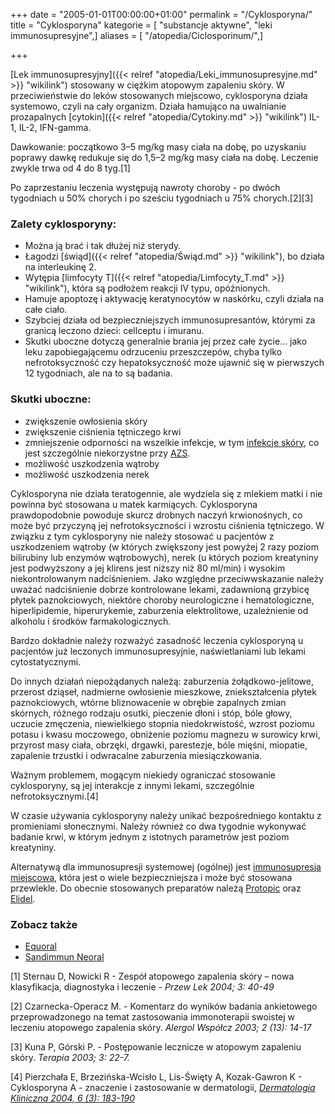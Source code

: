 +++
date = "2005-01-01T00:00:00+01:00"
permalink = "/Cyklosporyna/"
title = "Cyklosporyna"
kategorie = [ "substancje aktywne", "leki immunosupresyjne",]
aliases = [ "/atopedia/Ciclosporinum/",]

+++

[Lek immunosupresyjny]({{< relref "atopedia/Leki_immunosupresyjne.md" >}} "wikilink") stosowany w ciężkim atopowym zapaleniu skóry. W przeciwieństwie do leków stosowanych miejscowo, cyklosporyna działa systemowo, czyli na cały organizm. Działa hamująco na uwalnianie prozapalnych [cytokin]({{< relref "atopedia/Cytokiny.md" >}} "wikilink") IL-1, IL-2, IFN-gamma.

Dawkowanie: początkowo 3–5 mg/kg masy ciała na dobę, po uzyskaniu poprawy dawkę redukuje się do 1,5–2 mg/kg masy ciała na dobę. Leczenie zwykle trwa od 4 do 8 tyg.[1]

Po zaprzestaniu leczenia występują nawroty choroby - po dwóch tygodniach u 50% chorych i po sześciu tygodniach u 75% chorych.[2][3]

### Zalety cyklosporyny:

-   Można ją brać i tak dłużej niż sterydy.
-   Łagodzi [świąd]({{< relref "atopedia/Świąd.md" >}} "wikilink"), bo działa na interleukinę 2.
-   Wytępia [limfocyty T]({{< relref "atopedia/Limfocyty_T.md" >}} "wikilink"), która są podłożem reakcji IV typu, opóźnionych.
-   Hamuje apoptozę i aktywację keratynocytów w naskórku, czyli działa na całe ciało.
-   Szybciej działa od bezpieczniejszych immunosupresantów, którymi za granicą leczono dzieci: cellceptu i imuranu.
-   Skutki uboczne dotyczą generalnie brania jej przez całe życie... jako leku zapobiegającemu odrzuceniu przeszczepów, chyba tylko nefrotoksyczność czy hepatoksyczność może ujawnić się w pierwszych 12 tygodniach, ale na to są badania.

### Skutki uboczne:

-   zwiększenie owłosienia skóry
-   zwiększenie ciśnienia tętniczego krwi
-   zmniejszenie odporności na wszelkie infekcje, w tym [infekcje skóry](/atopedia/Infekcja_skóry "wikilink"), co jest szczególnie niekorzystne przy [AZS](/atopedia/Atopowe_zapalenie_skóry "wikilink").
-   możliwość uszkodzenia wątroby
-   możliwość uszkodzenia nerek

Cyklosporyna nie działa teratogennie, ale wydziela się z mlekiem matki i nie powinna być stosowana u matek karmiących. Cyklosporyna prawdopodobnie powoduje skurcz drobnych naczyń krwionośnych, co może być przyczyną jej nefrotoksyczności i wzrostu ciśnienia tętniczego. W związku z tym cyklosporyny nie należy stosować u pacjentów z uszkodzeniem wątroby (w których zwiększony jest powyżej 2 razy poziom bilirubiny lub enzymów wątrobowych), nerek (u których poziom kreatyniny jest podwyższony a jej klirens jest niższy niż 80 ml/min) i wysokim niekontrolowanym nadciśnieniem. Jako względne przeciwwskazanie należy uważać nadciśnienie dobrze kontrolowane lekami, zadawnioną grzybicę płytek paznokciowych, niektóre choroby neurologiczne i hematologiczne, hiperlipidemie, hiperurykemie, zaburzenia elektrolitowe, uzależnienie od alkoholu i środków farmakologicznych.

Bardzo dokładnie należy rozważyć zasadność leczenia cyklosporyną u pacjentów już leczonych immunosupresyjnie, naświetlaniami lub lekami cytostatycznymi.

Do innych działań niepożądanych należą: zaburzenia żołądkowo-jelitowe, przerost dziąseł, nadmierne owłosienie mieszkowe, zniekształcenia płytek paznokciowych, wtórne bliznowacenie w obrębie zapalnych zmian skórnych, różnego rodzaju osutki, pieczenie dłoni i stóp, bóle głowy, uczucie zmęczenia, niewielkiego stopnia niedokrwistość, wzrost poziomu potasu i kwasu moczowego, obniżenie poziomu magnezu w surowicy krwi, przyrost masy ciała, obrzęki, drgawki, parestezje, bóle mięśni, miopatie, zapalenie trzustki i odwracalne zaburzenia miesiączkowania.

Ważnym problemem, mogącym niekiedy ograniczać stosowanie cyklosporyny, są jej interakcje z innymi lekami, szczególnie nefrotoksycznymi.[4]

W czasie używania cyklosporyny należy unikać bezpośredniego kontaktu z promieniami słonecznymi. Należy również co dwa tygodnie wykonywać badanie krwi, w którym jednym z istotnych parametrów jest poziom kreatyniny.

Alternatywą dla immunosupresji systemowej (ogólnej) jest [immunosupresja miejscowa](/atopedia/Immunosupresja_miejscowa "wikilink"), która jest o wiele bezpieczniejsza i może być stosowana przewlekle. Do obecnie stosowanych preparatów należą [Protopic](/atopedia/Protopic "wikilink") oraz [Elidel](/atopedia/Elidel "wikilink").

### Zobacz także

-   [Equoral](/atopedia/Equoral "wikilink")
-   [Sandimmun Neoral](/atopedia/Sandimmun_Neoral "wikilink")

<references />
 

[1] Sternau D, Nowicki R - Zespół atopowego zapalenia skóry – nowa klasyfikacja, diagnostyka i leczenie - *Przew Lek 2004; 3: 40-49*

[2] Czarnecka-Operacz M. - Komentarz do wyników badania ankietowego przeprowadzonego na temat zastosowania immonoterapii swoistej w leczeniu atopowego zapalenia skóry. *Alergol Współcz 2003; 2 (13): 14-17*

[3] Kuna P, Górski P. - Postępowanie lecznicze w atopowym zapaleniu skóry. *Terapia 2003; 3: 22-7.*

[4] Pierzchała E, Brzezińska-Wcisło L, Lis-Święty A, Kozak-Gawron K - Cyklosporyna A - znaczenie i zastosowanie w dermatologii, [*Dermatologia Kliniczna 2004, 6 (3): 183-190*](http://cornetis.pl/pliki/DK/2004/3/DK_2004_3_183.pdf)
